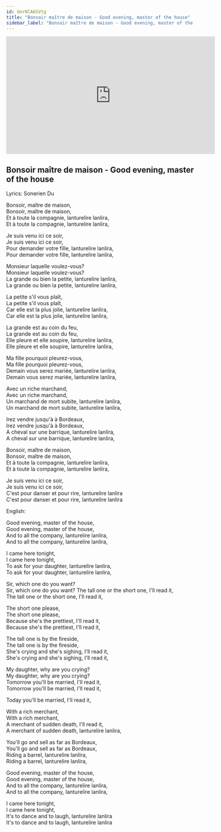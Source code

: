 ```yaml
---
id: UorNlA6SVtg
title: "Bonsoir maître de maison - Good evening, master of the house"
sidebar_label: "Bonsoir maître de maison - Good evening, master of the house"
---
```


<div class="video-float-container">
  <iframe
    width="560"
    height="315"
    src="https://www.youtube.com/embed/UorNlA6SVtg"
    title="YouTube video player"
    frameborder="0"
    allow="accelerometer; autoplay; clipboard-write; encrypted-media; gyroscope; picture-in-picture; web-share"
    referrerpolicy="strict-origin-when-cross-origin"
    allowfullscreen
  ></iframe>
</div>

## Bonsoir maître de maison - Good evening, master of the house

Lyrics: Sonerien Du

Bonsoir, maître de maison,  
Bonsoir, maître de maison,  
Et à toute la compagnie, lanturelire lanlira,  
Et à toute la compagnie, lanturelire lanlira,

Je suis venu ici ce soir,  
Je suis venu ici ce soir,  
Pour demander votre fille, lanturelire lanlira,  
Pour demander votre fille, lanturelire lanlira,

Monsieur laquelle voulez-vous?  
Monsieur laquelle voulez-vous?  
La grande ou bien la petite, lanturelire lanlira,  
La grande ou bien la petite, lanturelire lanlira,

La petite s'il vous plaît,  
La petite s'il vous plaît,  
Car elle est la plus jolie, lanturelire lanlira,  
Car elle est la plus jolie, lanturelire lanlira,

La grande est au coin du feu,  
La grande est au coin du feu,  
Elle pleure et elle soupire, lanturelire lanlira,  
Elle pleure et elle soupire, lanturelire lanlira,

Ma fille pourquoi pleurez-vous,  
Ma fille pourquoi pleurez-vous,  
Demain vous serez mariée, lanturelire lanlira,  
Demain vous serez mariée, lanturelire lanlira,

Avec un riche marchand,  
Avec un riche marchand,  
Un marchand de mort subite, lanturelire lanlira,  
Un marchand de mort subite, lanturelire lanlira,

Irez vendre jusqu'à à Bordeaux,  
Irez vendre jusqu'à à Bordeaux,  
A cheval sur une barrique, lanturelire lanlira,  
A cheval sur une barrique, lanturelire lanlira,

Bonsoir, maître de maison,  
Bonsoir, maître de maison,  
Et à toute la compagnie, lanturelire lanlira,  
Et à toute la compagnie, lanturelire lanlira,

Je suis venu ici ce soir,  
Je suis venu ici ce soir,  
C'est pour danser et pour rire, lanturelire lanlira  
C'est pour danser et pour rire, lanturelire lanlira

English:

Good evening, master of the house,  
Good evening, master of the house,  
And to all the company, lanturelire lanlira,  
And to all the company, lanturelire lanlira,

I came here tonight,  
I came here tonight,  
To ask for your daughter, lanturelire lanlira,  
To ask for your daughter, lanturelire lanlira,

Sir, which one do you want?  
Sir, which one do you want? The tall one or the short one, I'll read it,  
The tall one or the short one, I'll read it,

The short one please,  
The short one please,  
Because she's the prettiest, I'll read it,  
Because she's the prettiest, I'll read it,

The tall one is by the fireside,  
The tall one is by the fireside,  
She's crying and she's sighing, I'll read it,  
She's crying and she's sighing, I'll read it,

My daughter, why are you crying?  
My daughter, why are you crying?  
Tomorrow you'll be married, I'll read it,  
Tomorrow you'll be married, I'll read it,

Today you'll be married, I'll read it,

With a rich merchant,  
With a rich merchant,  
A merchant of sudden death, I'll read it,  
A merchant of sudden death, lanturelire lanlira,

You'll go and sell as far as Bordeaux,  
You'll go and sell as far as Bordeaux,  
Riding a barrel, lanturelire lanlira,  
Riding a barrel, lanturelire lanlira,

Good evening, master of the house,  
Good evening, master of the house,  
And to all the company, lanturelire lanlira,  
And to all the company, lanturelire lanlira,

I came here tonight,  
I came here tonight,  
It's to dance and to laugh, lanturelire lanlira  
It's to dance and to laugh, lanturelire lanlira
